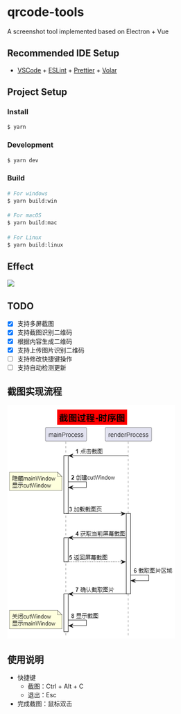 # qrcode-tools

A screenshot tool implemented based on Electron + Vue

## Recommended IDE Setup

- [VSCode](https://code.visualstudio.com/) + [ESLint](https://marketplace.visualstudio.com/items?itemName=dbaeumer.vscode-eslint) + [Prettier](https://marketplace.visualstudio.com/items?itemName=esbenp.prettier-vscode) + [Volar](https://marketplace.visualstudio.com/items?itemName=Vue.volar)

## Project Setup

### Install

```bash
$ yarn
```

### Development

```bash
$ yarn dev
```

### Build

```bash
# For windows
$ yarn build:win

# For macOS
$ yarn build:mac

# For Linux
$ yarn build:linux
```

## Effect
![](./docs/effect-1.gif)

## TODO
- [x] 支持多屏截图
- [x] 支持截图识别二维码
- [x] 根据内容生成二维码
- [x] 支持上传图片识别二维码
- [ ] 支持修改快捷键操作
- [ ] 支持自动检测更新

## 截图实现流程
![](./docs/截图过程.png)


## 使用说明
- 快捷键
  - 截图：Ctrl + Alt + C
  - 退出：Esc
- 完成截图：鼠标双击

